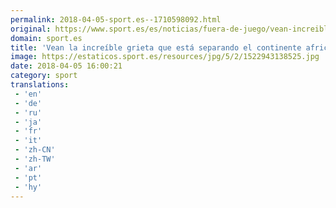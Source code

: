 ```yaml
---
permalink: 2018-04-05-sport.es--1710598092.html
original: https://www.sport.es/es/noticias/fuera-de-juego/vean-increible-grieta-que-esta-separando-continente-africano-dos-6736773?utm_source=rss-noticias&utm_medium=feed&utm_campaign=fuera-de-juego
domain: sport.es
title: 'Vean la increíble grieta que está separando el continente africano en'
image: https://estaticos.sport.es/resources/jpg/5/2/1522943138525.jpg
date: 2018-04-05 16:00:21
category: sport
translations: 
 - 'en'
 - 'de'
 - 'ru'
 - 'ja'
 - 'fr'
 - 'it'
 - 'zh-CN'
 - 'zh-TW'
 - 'ar'
 - 'pt'
 - 'hy'
---
```


